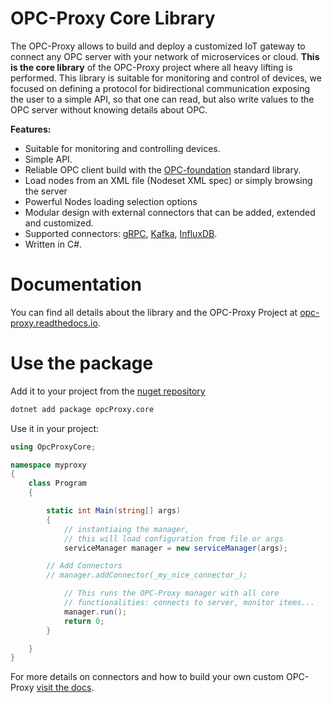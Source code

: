 # OPC-Proxy Core Library

The OPC-Proxy allows to build and deploy a customized IoT gateway to connect any OPC server with your network of microservices or cloud. 
**This is the core library** of the OPC-Proxy project where all heavy lifting is performed. 
This library is suitable for monitoring and control of devices, we focused on defining a protocol for bidirectional 
communication exposing the user to a simple API, so that one can read, but also write values to the OPC server without knowing details about OPC.

**Features:**

- Suitable for monitoring and controlling devices.
- Simple API.
- Reliable OPC client build with the [OPC-foundation](https://github.com/OPCFoundation/UA-.NETStandard) standard library.
- Load nodes from an XML file (Nodeset XML spec) or simply browsing the server
- Powerful Nodes loading selection options
- Modular design with external connectors that can be added, extended and customized.
- Supported connectors: [gRPC](https://opc-proxy.readthedocs.io/en/latest/connectors.html#grpc), [Kafka](https://opc-proxy.readthedocs.io/en/latest/connectors.html#kafka), [InfluxDB](https://opc-proxy.readthedocs.io/en/latest/connectors.html#influxdb).
- Written in C#.



# Documentation

You can find all details about the library and the OPC-Proxy Project at [opc-proxy.readthedocs.io](https://opc-proxy.readthedocs.io/en/latest/intro.html).

# Use the package

Add it to your project from the [nuget repository](https://www.nuget.org/packages/opcProxy.core/)

```bash
dotnet add package opcProxy.core
```

Use it in your project:

```C#
using OpcProxyCore;

namespace myproxy
{
    class Program
    {

        static int Main(string[] args)
        {
            // instantiaing the manager,
            // this will load configuration from file or args
            serviceManager manager = new serviceManager(args);

	    // Add Connectors
	    // manager.addConnector(_my_nice_connector_);

            // This runs the OPC-Proxy manager with all core
            // functionalities: connects to server, monitor items...
            manager.run();
            return 0;
        }

    }
}
```
For more details on connectors and how to build your own custom OPC-Proxy [visit the docs](https://opc-proxy.readthedocs.io/en/latest/GettingStarted/compile.html).


